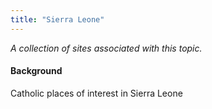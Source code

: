 ```yaml
---
title: "Sierra Leone"
---
```



*A collection of sites associated with this topic.*

#### Background

Catholic places of interest in Sierra Leone


